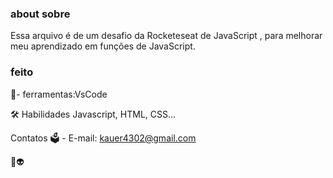 ### about sobre

Essa arquivo é de um desafio da Rocketeseat de JavaScript , para melhorar meu aprendizado em funções de JavaScript.

### feito
🔧- ferramentas:VsCode

🛠 Habilidades
Javascript, HTML, CSS...

Contatos
🗳 - E-mail: kauer4302@gmail.com

🚀👽️
